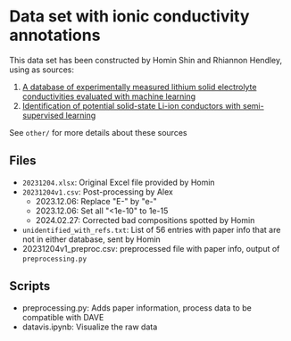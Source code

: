 # Data set with ionic conductivity annotations

This data set has been constructed by Homin Shin and Rhiannon Hendley, using as sources:

1. [A database of experimentally measured lithium solid electrolyte conductivities evaluated with machine learning](https://www.nature.com/articles/s41524-022-00951-z) 
2. [Identification of potential solid-state Li-ion conductors with semi-supervised learning](https://pubs.rsc.org/en/content/articlelanding/2023/ee/d2ee03499a)

See `other/` for more details about these sources

## Files

- `20231204.xlsx`: Original Excel file provided by Homin
- `20231204v1.csv`: Post-processing by Alex
    - 2023.12.06: Replace "E-" by "e-"
    - 2023.12.06: Set all "<1e-10" to 1e-15
    - 2024.02.27: Corrected bad compositions spotted by Homin
- `unidentified_with_refs.txt`: List of 56 entries with paper info that are not in either database, sent by Homin
- 20231204v1_preproc.csv: preprocessed file with paper info, output of `preprocessing.py`

## Scripts
- preprocessing.py: Adds paper information, process data to be compatible with DAVE
- datavis.ipynb: Visualize the raw data